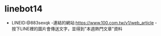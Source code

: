 # linebot14
- LINEID:@883sexqk
-連結的網站:https://www.100.com.tw/v1/web_article
-按下LINE裡的圖片會傳送文字，並得到"本週熱門文章"資料

